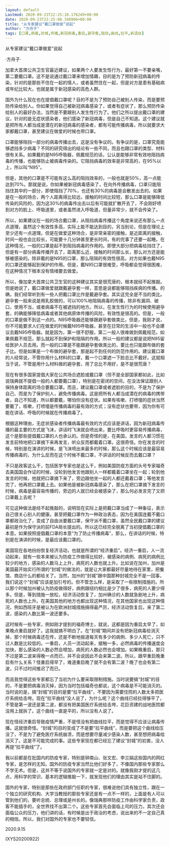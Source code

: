 ```yaml
---
layout: default
Lastmod: 2020-09-23T22:25:10.176249+00:00
date: 2020-09-23T22:25:08.348906+00:00
title: "从专家建议“戴口罩做爱”说起"
author: "方舟子"
tags: [口罩,病毒,封城,传播,新冠病毒,重启,避孕套,阻挡,曲线,拉平,新语丝]
---
```


从专家建议“戴口罩做爱”说起

·方舟子·

加拿大首席公共卫生官最近建议，如果两个人要发生性行为，最好第一不要亲嘴，第二要戴口罩。这不是说通过戴口罩来增加情趣，目的是为了预防新冠病毒的传染，针对的是那些不住在一起的情人，或者虽然住在一起，但是对方是患有基础病或年纪比较大，也就是属于新冠感染的高危人群。

国外为什么现在也在提倡戴口罩呢？目的不是为了预防自己被别人传染，而是要预防传染给别人。你如果觉得自己被新冠病毒感染了，或者有症状了，那么预防传染给别人的最好办法，当然是不要跟别人发生性行为了。他们之所以提出戴口罩的建议，针对的是无症状感染者，他们感染了新冠病毒，但是自己不知道。这个建议就是把所有人都当成是潜在的新冠病毒的感染者，都有可能传播病毒，所以就要求大家都戴口罩，甚至建议在做爱的时候也带口罩。

口罩能够阻挡一部分的病毒传播出去，这是没有争议的。有争议的是，口罩究竟能够遮挡多少病毒？不同的研究得出的结论有一些不同，而且也跟口罩的类型、材料很有关系。如果戴的是N95呼吸器，佩戴规范的话，公认是能够非常有效地阻挡病毒的传播，也能够防止被病毒传染的。它阻挡病毒的效率是非常高的，在95%以上，所以叫“N95”。

但是，其他的口罩是不可能有这么高的阻挡效率的，一般也就是50%，高一点能达到70%。那就是说，你如果被新冠病毒感染了，在向外传播病毒，口罩只能阻挡住其中的一部分，即使阻挡了70%，也还有30%的病毒是会散发出去的。如果是在一般的场合，两个人距离得比较远，接触的时间比较短，那么口罩是能够降低传染的风险的，因为这30%的病毒传出去以后有可能就扩散开去了，不会刚好喷到对方的脸上、呼吸道里，或者虽然进入呼吸道，但量非常少，就不会传染了。

所以，如果建议在一般的场合戴口罩，从阻挡病毒传播这个角度来说还有那么一点点道理，虽然这个有效性多高，实际上能不能达到目的，另当别论，但是在理论上至少还有一点道理。但是在做爱这种场合，是非常亲密的接触，是近距离的接触，时间一般也会比较长，可能要十几分钟甚至更长时间，有的完事了还要一起睡。在这种情况，一般的口罩是起不到阻挡病毒的作用的。即使大部分把病毒给挡住了，但是有一部分病毒传播开去了，距离那么近、接触的时间那么长，那么对方还是能够被感染的。除非戴的是N95的口罩，那么阻隔的有效性很高，对方如果也戴N95的口罩还能够起到保护的作用。但是，戴N95口罩很难受，呼吸都会觉得很困难，在这种情况下根本没有情绪要去做爱。

所以，像加拿大首席公共卫生官的这种建议其实是很荒唐的，根本就经不起推敲。但是她说了，戴口罩做爱就跟戴避孕套一样，意思是说都能够阻挡疾病的传播。的确，我们经常听到有一些人把戴口罩比作是戴避孕套。其实这完全是不当的类比。避孕套一般来说是用乳胶做的，可以100%地阻隔病毒的传播，除非有漏洞、破口，使用不当，或者病毒不在被遮挡的地方。所以，在发生性行为的时候使用避孕套，的确能够降低病毒或者其他病原体传播的风险，有效性是很高的。但是，一般的口罩是做不到这一点的。N95呼吸器还能够跟避孕套做类比，但是，我刚才说，你不可能要求人们在做爱的时候戴N95呼吸器，甚至在日常的生活中一般也不会建议去戴N95呼吸器。就是因为，第一很不舒服，第二一般人很难做到佩戴规范，如果佩戴不规范，那么就起不到保护和阻隔的作用。所以一般的建议都是说把N95留给医护人员去用。而一般的口罩是不能跟避孕套做类比的，要比也只能跟布做的套子比。但是如果是一个布做的避孕套，那是起不到任何的防范作用的。建议戴口罩的人经常说，不管你用什么材料的口罩，戴一个口罩遮一下脸总比不戴好。这就相当于说，不管是用什么材料做的避孕套，用了总比不用好，是不是很荒唐？

现在有很多国家提倡大家在公共场合遮脸或戴口罩（但不是全部国家都如此，比如说瑞典就不提倡一般的人都要戴口罩），特别是在密闭的空间，在没法保证跟别人保持身体距离的场合要戴口罩。而且，建议戴口罩或者遮脸的目的，不是为了保护自己、而是为了保护别人，避免传播病毒。这是把所有人都当成潜在的病毒的携带者，自己不知道，所以都要戴，哪怕你没有症状。如果有咳嗽、打喷嚏的症状当然要戴了，咳嗽，打喷嚏是传播病毒的最有效的方式；没有症状也要带，因为你有可能在讲话、呼吸的时候就在传播病毒了。

根据这种理由，无症状感染者传播病毒最有效的方式应该是讲话，因为新冠病毒传播的最主要的方式是飞沫，讲话时飞沫就会喷出来，要比呼吸时更容易传播病毒，这个是那些提倡戴口罩的人也承认的。但是奇怪的是，在美国，发言的人都习惯在发言前特地把口罩摘下来再发言，听众反而都戴着口罩。这很奇怪。你在发言的时候，特别是在演讲的时候，是飞沫喷出来最多的时候，那么这个时候应该是最容易传播病毒的，为什么反而在这个时候不戴口罩，不讲话的时候反而去戴口罩？

不只是政客这么干，包括医学专家也是这么干，例如美国防疫方面的头号专家福奇去美国国会作证的时候，没轮到他发言他跟别人一样都戴着口罩坐在一起；轮到他发言的时候，他就把口罩摘下来了，旁边跟他坐一起的人都还戴着口罩；等他发言完了，他再把口罩戴上去。如果他是被新冠病毒感染了，那么在把口罩摘下发言的时候，病毒是最容易传播的，旁边的人就已经会被感染了，那么何必发言完了又把口罩戴上去呢？

可见这种做法是经不起推敲的，说明现在实际上是把戴口罩当成了一种象征，表示自己很关心别人的健康。甚至把戴口罩作为一种政治表态，因为在美国连戴不戴口罩都政治化了，变成了自由派要戴口罩，保守派不戴口罩，虽然全民戴口罩的建议最初是作为保守派的前FDA局长提出的。所以这已经完全脱离了当初提倡戴口罩的本意。如果按照提倡戴口罩的本意“为了防止传播病毒”，那么，在讲话的时候，特别是在演讲的时候，是最应该戴口罩的。

美国现在各地纷纷恢复经济活动，也就是所谓的“经济重启”。经济一重启，人一流动起来，就有一些本来被认为防疫工作做得比较好，被感染的病例、病死的病例比较少的地方，感染的人数马上上升，病死的人数也就上升。比如说在加州，加州是美国最开始实行所谓的“封城”的做法的，就是让大家都最好尽量地待在家里，把餐馆、商店什么的都给关了。当然，加州的“封城”跟中国那种封城完全不是一回事，我们说这个“封城”应该是加引号的。但不管怎么样，是采取了一些限制措施的。所以那个时候加州被认为防疫做得好，病例跟纽约相比是少了很多，病死的人要少得多。但是，等到措施一放松，经济活动恢复了，加州确诊的人数就急剧地上升，病死的人数也上升。在美国其他的地方也都出现这种情况，在其他国家也出现这种情况，例如西班牙是被认为在欧洲封城措施搞得最严厉，经济活动恢复后，来了第二波，感染的人数比第一波还要多。

这时候有一些专家，例如刚才提到的福奇博士，就说，这都是因为重启太早了，如果晚点重启就好了。这我就搞不明白了。在“封城”期间并没有把新冠病毒给消灭掉，那个时候病毒还在传，还是不断地报道每天有多少的病例、多少人死亡，只不过人数是比较低的。一重启，人员一流动起来，接触一多，必然病毒的传播速度会加快，那么感染的人数必然会增加，病死的人数必然也会增加。如果晚重启，那只不过是第二波来得晚一点而已，并不会说因此不会来第二波。所以，跟早重启晚重启有什么关系？怪重启得早了，难道重启晚了就不会有第二波？晚了也会有第二波，只不过时间推迟了而已。

而且我觉得这些专家都忘了当初为什么要采取限制措施。当时说要搞“封城”的目的，不是要把病毒消灭掉，因为当时包括福奇也都说，这个病毒是不可能消灭的。当时说的是，搞“封城”的目的是要“拉平曲线”，不要因为需要住院的人数太多把医疗系统给击垮。现在“拉平曲线”没人说了，为什么呢？这个曲线已经拉得够平了，不管是第一波还是第二波，都没有把美国医疗系统给击垮，花巨资建的战地医院都没用上就拆了。这个曲线一直是平的，所以没有人说了。

现在怪经济重启导致疫情严重，不是怪没有把曲线拉平，而是觉得不应该让病毒传播。这就很奇怪。“封城”的目的变成了不是要“拉平曲线”，而是要把这个曲线给压没了，不是为了避免医疗系统崩溃，而是想要尽量减少感染人数，甚至想把病毒给消灭了。这是不可能完成的事。这些专家现在都已经忘了建议“封城”的初衷，没人再提“拉平曲线”了。

我以前都是在批国内的防疫专家，特别是钟南山、张文宏、李兰娟这些国内的网红专家，是怎样的无知。国外的防疫专家当然比他们好多了，不像国内那些专家那么不学无术。但是，这并不等于说国外的专家就一定是对的。就像我刚才提的这几点，用科学的常识、基本的逻辑推敲一下，就发现他们的理由其实是站不住脚的。

国外的专家，特别是那些在政府部门任职的专家，很难说他们具有独立性，跟在一个独立的研究机构、大学当教授的那些专家还是有一点不一样的，上面是有人可以管到他们的，要听总统、总理或是州长的。像瑞典那样防疫工作由科学家负责，政客不能插手的，全世界找不出第二个。这些专家首先会面临上司的压力，其次还会面临公众的压力，他们讲的话，有时候是出于政治的考虑，说出来的不一定自己真的相信。所以，我们对国外的专家也不要轻信。

2020.9.15

(XYS20200922)

